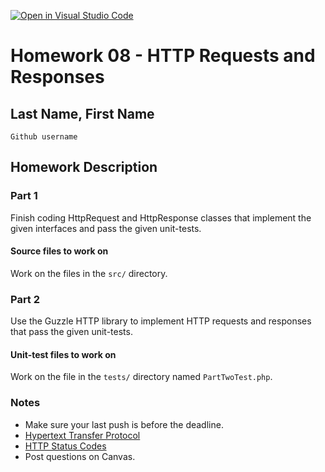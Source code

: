 [![Open in Visual Studio Code](https://classroom.github.com/assets/open-in-vscode-c66648af7eb3fe8bc4f294546bfd86ef473780cde1dea487d3c4ff354943c9ae.svg)](https://classroom.github.com/online_ide?assignment_repo_id=8052933&assignment_repo_type=AssignmentRepo)
# Homework 08 - HTTP Requests and Responses

## Last Name, First Name

`Github username`

## Homework Description

### Part 1

Finish coding HttpRequest and HttpResponse classes that implement the given interfaces and pass the given unit-tests.

#### Source files to work on

Work on the files in the `src/` directory.

### Part 2

Use the Guzzle HTTP library to implement HTTP requests and responses that pass the given unit-tests.

#### Unit-test files to work on

Work on the file in the `tests/` directory named `PartTwoTest.php`.

### Notes

* Make sure your last push is before the deadline.
* [Hypertext Transfer Protocol](https://en.wikipedia.org/wiki/Hypertext_Transfer_Protocol)
* [HTTP Status Codes](https://httpstatuses.com)
* Post questions on Canvas.
